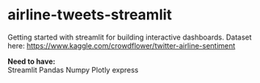 # airline-tweets-streamlit
Getting started with streamlit for building interactive dashboards. Dataset here: https://www.kaggle.com/crowdflower/twitter-airline-sentiment  

**Need to have:**  
Streamlit
Pandas
Numpy
Plotly express
